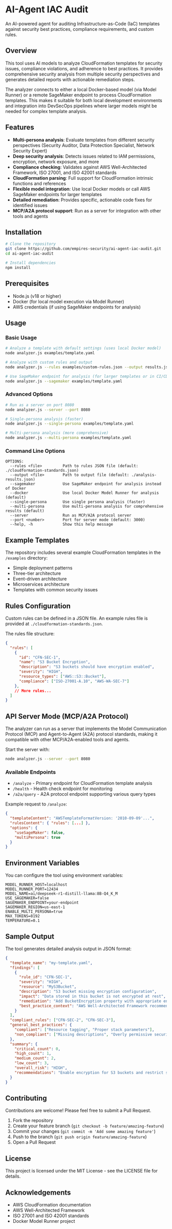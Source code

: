 # AI-Agent IAC Audit
An AI-powered agent for auditing Infrastructure-as-Code (IaC) templates against security best practices, compliance requirements, and custom rules.

## Overview

This tool uses AI models to analyze CloudFormation templates for security issues, compliance violations, and adherence to best practices. It provides comprehensive security analysis from multiple security perspectives and generates detailed reports with actionable remediation steps.

The analyzer connects to either a local Docker-based model (via Model Runner) or a remote SageMaker endpoint to process CloudFormation templates. This makes it suitable for both local development environments and integration into DevSecOps pipelines where larger models might be needed for complex template analysis.

## Features

- **Multi-persona analysis**: Evaluate templates from different security perspectives (Security Auditor, Data Protection Specialist, Network Security Expert)
- **Deep security analysis**: Detects issues related to IAM permissions, encryption, network exposure, and more
- **Compliance checking**: Validates against AWS Well-Architected Framework, ISO 27001, and ISO 42001 standards
- **CloudFormation parsing**: Full support for CloudFormation intrinsic functions and references
- **Flexible model integration**: Use local Docker models or call AWS SageMaker endpoints for larger templates
- **Detailed remediation**: Provides specific, actionable code fixes for identified issues
- **MCP/A2A protocol support**: Run as a server for integration with other tools and agents

## Installation

```bash
# Clone the repository
git clone https://github.com/empires-security/ai-agent-iac-audit.git
cd ai-agent-iac-audit

# Install dependencies
npm install
```

## Prerequisites

- Node.js (v18 or higher)
- Docker (for local model execution via Model Runner)
- AWS credentials (if using SageMaker endpoints for analysis)

## Usage

### Basic Usage

```bash
# Analyze a template with default settings (uses local Docker model)
node analyzer.js examples/template.yaml

# Analyze with custom rules and output
node analyzer.js --rules examples/custom-rules.json --output results.json examples/template.yaml

# Use SageMaker endpoint for analysis (for larger templates or in CI/CD pipelines)
node analyzer.js --sagemaker examples/template.yaml
```

### Advanced Options

```bash
# Run as a server on port 8080
node analyzer.js --server --port 8080

# Single-persona analysis (faster)
node analyzer.js --single-persona examples/template.yaml

# Multi-persona analysis (more comprehensive)
node analyzer.js --multi-persona examples/template.yaml
```

### Command Line Options

```
OPTIONS:
  --rules <file>         Path to rules JSON file (default: ./cloudformation-standards.json)
  --output <file>        Path to output file (default: ./analysis-results.json)
  --sagemaker            Use SageMaker endpoint for analysis instead of Docker
  --docker               Use local Docker Model Runner for analysis (default)
  --single-persona       Use single persona analysis (faster)
  --multi-persona        Use multi-persona analysis for comprehensive results (default)
  --server               Run as MCP/A2A protocol server
  --port <number>        Port for server mode (default: 3000)
  --help, -h             Show this help message
```

## Example Templates

The repository includes several example CloudFormation templates in the `/examples` directory:

- Simple deployment patterns
- Three-tier architecture
- Event-driven architecture
- Microservices architecture
- Templates with common security issues

## Rules Configuration

Custom rules can be defined in a JSON file. An example rules file is provided at `./cloudformation-standards.json`.

The rules file structure:

```json
{
  "rules": [
    {
      "id": "CFN-SEC-1",
      "name": "S3 Bucket Encryption",
      "description": "S3 buckets should have encryption enabled",
      "severity": "HIGH",
      "resource_types": ["AWS::S3::Bucket"],
      "compliance": ["ISO-27001-A.10", "AWS-WA-SEC-7"]
    },
    // More rules...
  ]
}
```

## API Server Mode (MCP/A2A Protocol)

The analyzer can run as a server that implements the Model Communication Protocol (MCP) and Agent-to-Agent (A2A) protocol standards, making it compatible with other MCP/A2A-enabled tools and agents.

Start the server with:

```bash
node analyzer.js --server --port 8080
```

### Available Endpoints

- `/analyze` - Primary endpoint for CloudFormation template analysis
- `/health` - Health check endpoint for monitoring
- `/a2a/query` - A2A protocol endpoint supporting various query types

Example request to `/analyze`:

```json
{
  "templateContent": "AWSTemplateFormatVersion: '2010-09-09'...",
  "rulesContent": { "rules": [...] },
  "options": {
    "useSageMaker": false,
    "multiPersona": true
  }
}
```

## Environment Variables

You can configure the tool using environment variables:

```
MODEL_RUNNER_HOST=localhost
MODEL_RUNNER_PORT=12434
MODEL_NAME=ai/deepseek-r1-distill-llama:8B-Q4_K_M
USE_SAGEMAKER=false
SAGEMAKER_ENDPOINT=your-endpoint
SAGEMAKER_REGION=us-east-1
ENABLE_MULTI_PERSONA=true
MAX_TOKENS=8192
TEMPERATURE=0.1
```

## Sample Output

The tool generates detailed analysis output in JSON format:

```json
{
  "template_name": "my-template.yaml",
  "findings": [
    {
      "rule_id": "CFN-SEC-1",
      "severity": "HIGH",
      "resource": "MyS3Bucket",
      "description": "S3 bucket missing encryption configuration",
      "impact": "Data stored in this bucket is not encrypted at rest",
      "remediation": "Add BucketEncryption property with appropriate encryption configuration",
      "best_practice_context": "AWS Well-Architected Framework recommends encrypting data at rest"
    }
  ],
  "compliant_rules": ["CFN-SEC-2", "CFN-SEC-3"],
  "general_best_practices": {
    "compliant": ["Resource tagging", "Proper stack parameters"],
    "non_compliant": ["Missing descriptions", "Overly permissive security groups"]
  },
  "summary": {
    "critical_count": 0,
    "high_count": 1,
    "medium_count": 2,
    "low_count": 3,
    "overall_risk": "HIGH",
    "recommendations": "Enable encryption for S3 buckets and restrict security group access"
  }
}
```

## Contributing

Contributions are welcome! Please feel free to submit a Pull Request.

1. Fork the repository
2. Create your feature branch (`git checkout -b feature/amazing-feature`)
3. Commit your changes (`git commit -m 'Add some amazing feature'`)
4. Push to the branch (`git push origin feature/amazing-feature`)
5. Open a Pull Request

## License

This project is licensed under the MIT License - see the LICENSE file for details.

## Acknowledgements

- AWS CloudFormation documentation
- AWS Well-Architected Framework
- ISO 27001 and ISO 42001 standards
- Docker Model Runner project
